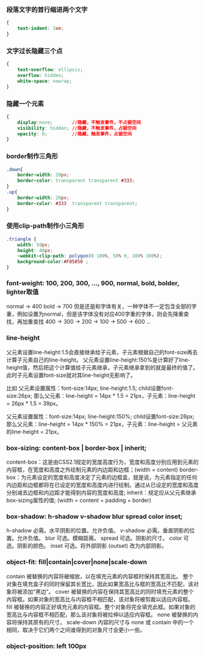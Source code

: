 
### 段落文字的首行缩进两个文字
```css
{
    text-indent: 2em;
}
```

### 文字过长隐藏三个点
```css
{
    text-overflow: ellipsis;
    overflow: hidden;
    white-space: nowrap;
}
```

### 隐藏一个元素
```css
{
    display:none;       //隐藏，不触发事件，不占据空间
    visibility: hidden; //隐藏，不触发事件，占据空间
    opacity: 0;         //隐藏，触发事件，占据空间
}
```

### border制作三角形
```css
.down{ 
	border-width: 20px;
	border-color: transparent transparent #333;
}
.up{ 
	border-width: 20px;
	border-color: #333  transparent transparent;
}
```

### 使用clip-path制作小三角形
```css
.triangle {
	width: 50px;
	height: 40px;
	-webkit-clip-path: polygon(0 100%, 50% 0, 100% 100%);
	background-color:#F05050 ;
}
```

### font-weight: 100, 200, 300, ..., 900, normal, bold, bolder, lighter取值
normal -> 400
bold -> 700
但是还是和字体有关，一种字体不一定包含全部的字重，例如设置为normal，但是该字体没有对应400字重的字体，则会先降重查找，再加重查找
400 -> 300 -> 200 -> 100 -> 500 -> 600 ...

### line-height
父元素设置line-height:1.5会直接继承给子元素，子元素根据自己的font-size再去计算子元素自己的line-height。
父元素设置line-height:150%是计算好了line-height值，然后把这个计算值给子元素继承，子元素继承拿到的就是最终的值了。此时子元素设置font-size就对其line-height无影响了。

比如
父元素设置属性：font-size:14px; line-height:1.5; child设置font-size:26px;
那么父元素：line-height = 14px * 1.5 = 21px，子元素：line-height = 26px * 1.5 = 39px。

父元素设置属性：font-size:14px; line-height:150%; child设置font-size:26px;
那么父元素：line-height = 14px * 150% = 21px，子元素：line-height = 父元素的line-height = 21px。

### box-sizing: content-box | border-box | inherit;
content-box：这是由CSS2.1规定的宽度高度行为，宽度和高度分别应用到元素的内容框，在宽度和高度之外绘制元素的内边距和边框；(width = content)
border-box：为元素设定的宽度和高度决定了元素的边框盒，就是说，为元素指定的任何内边距和边框都将在已设定的宽度和高度内进行绘制。通过从已设定的宽度和高度分别减去边框和内边距才能得到内容的宽度和高度;
inherit：规定应从父元素继承box-sizing属性的值; (width = content + padding + border)

### box-shadow: h-shadow v-shadow blur spread color inset;
h-shadow 必需。水平阴影的位置。允许负值。
v-shadow 必需。垂直阴影的位置。允许负值。
blur	 可选。模糊距离。
spread	 可选。阴影的尺寸。
color	 可选。阴影的颜色。
inset	 可选。将外部阴影 (outset) 改为内部阴影。

### object-fit: fill|contain|cover|none|scale-down
contain
被替换的内容将被缩放，以在填充元素的内容框时保持其宽高比。 整个对象在填充盒子的同时保留其长宽比，因此如果宽高比与框的宽高比不匹配，该对象将被添加“黑边”。
cover
被替换的内容在保持其宽高比的同时填充元素的整个内容框。如果对象的宽高比与内容框不相匹配，该对象将被剪裁以适应内容框。
fill
被替换的内容正好填充元素的内容框。整个对象将完全填充此框。如果对象的宽高比与内容框不相匹配，那么该对象将被拉伸以适应内容框。
none
被替换的内容将保持其原有的尺寸。
scale-down
内容的尺寸与 none 或 contain 中的一个相同，取决于它们两个之间谁得到的对象尺寸会更小一些。

### object-position: left 100px